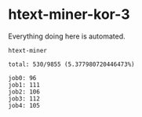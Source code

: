 # htext-miner-kor-3

Everything doing here is automated.

```
htext-miner

total: 530/9855 (5.377980720446473%)

job0: 96
job1: 111
job2: 106
job3: 112
job4: 105
```